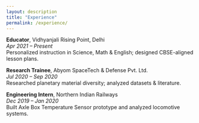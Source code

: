 ```yaml
---
layout: description
title: "Experience"
permalink: /experience/
---
```

**Educator**, Vidhyanjali Rising Point, Delhi  
_Apr 2021 – Present_  
Personalized instruction in Science, Math & English; designed CBSE-aligned lesson plans.

**Research Trainee**, Abyom SpaceTech & Defense Pvt. Ltd.  
_Jul 2020 – Sep 2020_  
Researched planetary material diversity; analyzed datasets & literature.

**Engineering Intern**, Northern Indian Railways  
_Dec 2019 – Jan 2020_  
Built Axle Box Temperature Sensor prototype and analyzed locomotive systems.
